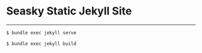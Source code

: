 # Seasky Static Jekyll Site

*****

```bash
$ bundle exec jekyll serve 

$ bundle exec jekyll build

```
